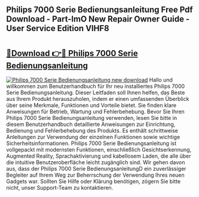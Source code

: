 ## Philips 7000 Serie Bedienungsanleitung Free Pdf Download - Part-lmO New Repair Owner Guide - User Service Edition VlHF8

# <h2><a href="http://df4bbv5.blite.top/?on=Philips+7000+Serie+Bedienungsanleitung">🔗Download 👉🔴 Philips 7000 Serie Bedienungsanleitung</a></h2>

[![Philips 7000 Serie Bedienungsanleitung new download](https://i.imgur.com/lujVjoI.png)](http://df4bbv5.blite.top/?on=Philips+7000+Serie+Bedienungsanleitung)
Hallo und willkommen zum Benutzerhandbuch für Ihr neu installiertes Philips 7000 Serie Bedienungsanleitung. Dieser Leitfaden soll Ihnen helfen, das Beste aus Ihrem Produkt herauszuholen, indem er einen umfassenden Überblick über seine Merkmale, Funktionen und Vorteile bietet. Sie finden klare Anweisungen für Betrieb, Wartung und Fehlerbehebung. Bevor Sie Ihren Philips 7000 Serie Bedienungsanleitung verwenden, lesen Sie bitte in diesem Benutzerhandbuch detaillierte Anweisungen zur Einrichtung, Bedienung und Fehlerbehebung des Produkts. Es enthält schrittweise Anleitungen zur Verwendung der einzelnen Funktionen sowie wichtige Sicherheitsinformationen. Philips 7000 Serie Bedienungsanleitung ist vollgepackt mit modernsten Funktionen, einschließlich Gesichtserkennung, Augmented Reality, Sprachaktivierung und kabellosem Laden, die alle über die intuitive Benutzeroberfläche leicht zugänglich sind. Wir gehen davon aus, dass der Philips 7000 Serie BedienungsanleitungD ein zuverlässiger Begleiter auf Ihrem Weg zur Beherrschung der Verwendung Ihres neuen Gadgets war. Sollten Sie Hilfe oder Klärung benötigen, zögern Sie bitte nicht, unser Support-Team zu kontaktieren.
